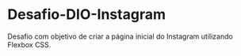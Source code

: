 # Desafio-DIO-Instagram

Desafio com objetivo de criar a página inicial do Instagram utilizando Flexbox CSS.
